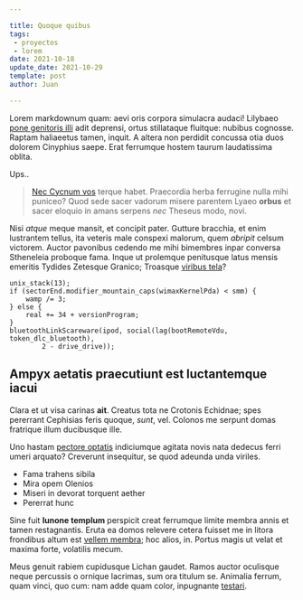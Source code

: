 ```yaml
---

title: Quoque quibus 
tags:
 - proyectos
 - lorem
date: 2021-10-18
update_date: 2021-10-29
template: post
author: Juan

---
```


Lorem markdownum quam: aevi oris corpora simulacra audaci! Lilybaeo [pone
genitoris illi](http://minus-nostro.org/et-lympha) adit deprensi, ortus
stillataque fluitque: nubibus cognosse. Raptam haliaeetus tamen, inquit. A
altera non perdidit concussa otia duos dolorem Cinyphius saepe. Erat ferrumque
hostem taurum laudatissima oblita.

Ups..


> [Nec Cycnum vos](http://www.nullo-et.com/vocetamen) terque habet. Praecordia
> herba ferrugine nulla mihi puniceo? Quod sede sacer vadorum misere parentem
> Lyaeo **orbus** et sacer eloquio in amans serpens *nec* Theseus modo, novi.

Nisi *atque* meque mansit, et concipit pater. Gutture bracchia, et enim
lustrantem tellus, ita veteris male conspexi malorum, quem *abripit* celsum
victorem. Auctor pavonibus cedendo me mihi bimembres inpar conversa Stheneleia
proboque fama. Inque ut prolemque penitusque latus mensis emeritis Tydides
Zetesque Granico; Troasque [viribus tela](http://deae.com/rudispulsa.html)?

    unix_stack(13);
    if (sectorEnd.modifier_mountain_caps(wimaxKernelPda) < smm) {
        wamp /= 3;
    } else {
        real += 34 + versionProgram;
    }
    bluetoothLinkScareware(ipod, social(lag(bootRemoteVdu, token_dlc_bluetooth),
            2 - drive_drive));

## Ampyx aetatis praecutiunt est luctantemque iacui

Clara et ut visa carinas **ait**. Creatus tota ne Crotonis Echidnae; spes
pererrant Cephisias feris quoque, *sunt*, vel. Colonos me serpunt domas
fratrique illum ducibusque ille.

Uno hastam [pectore optatis](http://alcidamascorpus.org/) indiciumque agitata
novis nata dedecus ferri umeri arquato? Creverunt insequitur, se quod adeunda
unda viriles.

- Fama trahens sibila
- Mira opem Olenios
- Miseri in devorat torquent aether
- Pererrat hunc

Sine fuit **Iunone templum** perspicit creat ferrumque limite membra annis et
tamen restagnantis. Eruta ea domos relevere cetera fuisset me in litora
frondibus altum est [vellem membra](http://ora.com/); hoc alios, in. Portus
magis ut velat et maxima forte, volatilis mecum.

Meus genuit rabiem cupidusque Lichan gaudet. Ramos auctor oculisque neque
percussis o ornique lacrimas, sum ora titulum se. Animalia ferrum, quam vinci,
quo cum: nam adde quam color, inpugnante [testari](http://traxit.com/).


